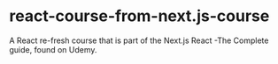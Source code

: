 # react-course-from-next.js-course
A React re-fresh course that is part of the Next.js  React -The Complete guide, found on Udemy.
